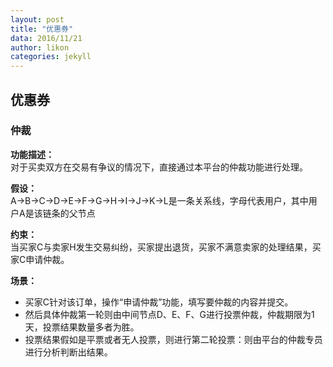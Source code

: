 ```yaml
---
layout: post
title: "优惠券"
data: 2016/11/21
author: likon
categories: jekyll
---  
```


## 优惠券

### 仲裁  

**功能描述：**    
对于买卖双方在交易有争议的情况下，直接通过本平台的仲裁功能进行处理。  

**假设：**    
A->B->C->D->E->F->G->H->I->J->K->L是一条关系线，字母代表用户，其中用户A是该链条的父节点  

**约束：**    
当买家C与卖家H发生交易纠纷，买家提出退货，买家不满意卖家的处理结果，买家C申请仲裁。  

**场景：**   
- 买家C针对该订单，操作“申请仲裁”功能，填写要仲裁的内容并提交。
- 然后具体仲裁第一轮则由中间节点D、E、F、G进行投票仲裁，仲裁期限为1天，投票结果数量多者为胜。
- 投票结果假如是平票或者无人投票，则进行第二轮投票：则由平台的仲裁专员进行分析判断出结果。  


